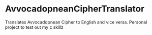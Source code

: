# AvvocadopneanCipherTranslator
Translates Avvocadopnean Cipher to English and vice versa. Personal project to test out my c skillz
